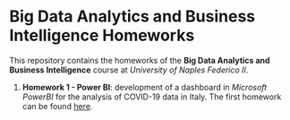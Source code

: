 # Big Data Analytics and Business Intelligence Homeworks
This repository contains the homeworks of the **Big Data Analytics and Business Intelligence** course at *University of Naples Federico II*.

 1. **Homework 1 - Power BI**: development of a dashboard in *Microsoft PowerBI* for the analysis of COVID-19 data in Italy. The first homework can be found [here](https://github.com/fabiod20/homework-BDABI/tree/main/homework1-PowerBI).
